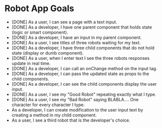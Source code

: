 # Robot App Goals

- [DONE] As a user, I can see a page with a text input.
- [DONE] As a developer, I have one parent component that holds state (logic or smart component).
- [DONE] As a developer, I have an input in my parent component.
- [DONE] As a user, I see titles of three robots waiting for my text.
- [DONE] As a developer, I have three child components that do not hold state (display or dumb component).
- [DONE] As a user, when I enter text I see the three robots responses update in real time.
- [DONE] As a developer, I can call an onChange method on the input tag.
- [DONE] As a developer, I can pass the updated state as props to the child components.
- [DONE] As a developer, I can see the child components display the user input.
- [DONE] As a user, I see my "Good Robot" repeating exactly what I type.
- [DONE] As a user, I see my "Bad Robot" saying BLABLA.... One character for every character I type.
- As a developer, I can create modification to the user input text by creating a method in my child component.
- As a user, I see a third robot that is the developer's choice.